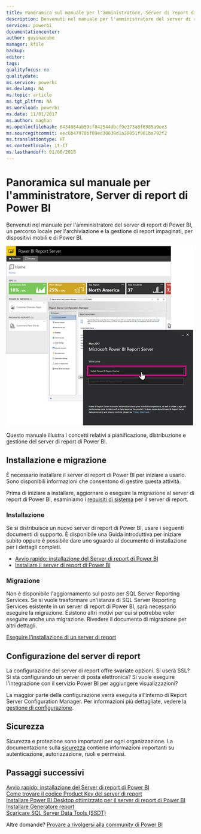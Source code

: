 ```yaml
---
title: Panoramica sul manuale per l'amministratore, Server di report di Power BI
description: Benvenuti nel manuale per l'amministratore del server di report di Power BI, un percorso locale per l'archiviazione e la gestione di report impaginati, per dispositivi mobili e di Power BI.
services: powerbi
documentationcenter: 
author: guyinacube
manager: kfile
backup: 
editor: 
tags: 
qualityfocus: no
qualitydate: 
ms.service: powerbi
ms.devlang: NA
ms.topic: article
ms.tgt_pltfrm: NA
ms.workload: powerbi
ms.date: 11/01/2017
ms.author: maghan
ms.openlocfilehash: 6434084ab59cf842544dbcf9e373a8f6985a9ee3
ms.sourcegitcommit: eec6b47970bf69ed30638d1a20051f961ba792f2
ms.translationtype: HT
ms.contentlocale: it-IT
ms.lasthandoff: 01/06/2018
---
```

# <a name="administrator-handbook-overview-power-bi-report-server"></a>Panoramica sul manuale per l'amministratore, Server di report di Power BI
Benvenuti nel manuale per l'amministratore del server di report di Power BI, un percorso locale per l'archiviazione e la gestione di report impaginati, per dispositivi mobili e di Power BI.

![](media/admin-handbook-overview/admin-handbook.png)

Questo manuale illustra i concetti relativi a pianificazione, distribuzione e gestione del server di report di Power BI.

## <a name="installing-and-migration"></a>Installazione e migrazione
È necessario installare il server di report di Power BI per iniziare a usarlo. Sono disponibili informazioni che consentono di gestire questa attività.

Prima di iniziare a installare, aggiornare o eseguire la migrazione al server di report di Power BI, esaminiamo i [requisiti di sistema](system-requirements.md) per il server di report.

### <a name="installing"></a>Installazione
Se si distribuisce un nuovo server di report di Power BI, usare i seguenti documenti di supporto. È disponibile una Guida introduttiva per iniziare subito oppure è possibile dare uno sguardo al documento di installazione per i dettagli completi.

* [Avvio rapido: installazione del Server di report di Power BI](quickstart-install-report-server.md)
* [Installare il server di report di Power BI](install-report-server.md)

### <a name="migration"></a>Migrazione
Non è disponibile l'aggiornamento sul posto per SQL Server Reporting Services. Se si vuole trasformare un'istanza di SQL Server Reporting Services esistente in un server di report di Power BI, sarà necessario eseguire la migrazione. Esistono altri motivi per cui si potrebbe voler eseguire anche una migrazione. Rivedere il documento di migrazione per altri dettagli.

[Eseguire l'installazione di un server di report](migrate-report-server.md)

## <a name="configuring-your-report-server"></a>Configurazione del server di report
La configurazione del server di report offre svariate opzioni. Si userà SSL? Si sta configurando un server di posta elettronica? Si vuole eseguire l'integrazione con il servizio Power BI per aggiungere visualizzazioni?

La maggior parte della configurazione verrà eseguita all'interno di Report Server Configuration Manager. Per informazioni più dettagliate, vedere la [gestione di configurazione](https://docs.microsoft.com/sql/reporting-services/install-windows/reporting-services-configuration-manager-native-mode).

## <a name="security"></a>Sicurezza
Sicurezza e protezione sono importanti per ogni organizzazione. La documentazione sulla [sicurezza](https://docs.microsoft.com/sql/reporting-services/security/reporting-services-security-and-protection) contiene informazioni importanti su autenticazione, autorizzazione, ruoli e permessi.

## <a name="next-steps"></a>Passaggi successivi
[Avvio rapido: installazione del Server di report di Power BI](quickstart-install-report-server.md)  
[Come trovare il codice Product Key del server di report](find-product-key.md)  
[Installare Power BI Desktop ottimizzato per il server di report di Power BI](install-powerbi-desktop.md)  
[Installare Generatore report](https://docs.microsoft.com/sql/reporting-services/install-windows/install-report-builder)  
[Scaricare SQL Server Data Tools (SSDT)](http://go.microsoft.com/fwlink/?LinkID=616714)

Altre domande? [Provare a rivolgersi alla community di Power BI](https://community.powerbi.com/)

